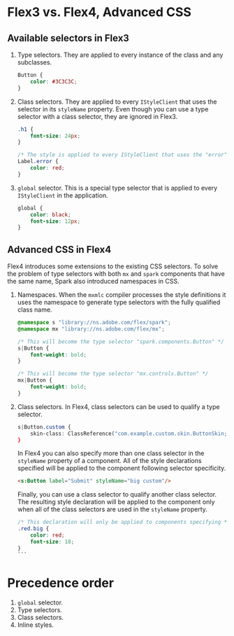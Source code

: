 # Flex3 vs. Flex4, Advanced CSS

## Available selectors in Flex3

1.  Type selectors. They are applied to every instance of the class and any
    subclasses.

    ```css
    Button {
        color: #3C3C3C;
    }
    ```

2.  Class selectors. They are applied to every `IStyleClient` that uses the
    selector in its `styleName` property. Even though you can use a type
    selector with a class selector, they are ignored in Flex3.

    ```css
    .h1 {
        font-size: 24px;
    }

    /* The style is applied to every IStyleClient that uses the "error" styleName, not only Label instances. */
    Label.error {
        color: red;
    }
    ```

3.  `global` selector. This is a special type selector that is applied to
    every `IStyleClient` in the application.

    ```css
    global {
        color: black;
        font-size: 12px;
    }
    ```

## Advanced CSS in Flex4

Flex4 introduces some extensions to the existing CSS selectors. To solve the
problem of type selectors with both `mx` and `spark` components that have the
same name, Spark also introduced namespaces in CSS.

1.  Namespaces. When the `mxmlc` compiler processes the style definitions it
    uses the namespace to generate type selectors with the fully qualified
    class name.

    ```css
    @namespace s "library://ns.adobe.com/flex/spark";
    @namespace mx "library://ns.adobe.com/flex/mx";

    /* This will become the type selector "spark.components.Button" */
    s|Button {
        font-weight: bold;
    }

    /* This will become the type selector "mx.controls.Button" */
    mx|Button {
        font-weight: bold;
    }
    ```

2.  Class selectors. In Flex4, class selectors can be used to qualify a type
    selector.

    ```css
    s|Button.custom {
        skin-class: ClassReference("com.example.custom.skin.ButtonSkin;
    }
    ```

    In Flex4 you can also specify more than one class selector in the
    `styleName` property of a component. All of the style declarations
    specified will be applied to the component following selector specificity.

    ```html
    <s:Button label="Submit" styleName="big custom"/>
    ```

    Finally, you can use a class selector to qualify another class selector.
    The resulting style declaration will be applied to the component only when
    all of the class selectors are used in the `styleName` property.

    ````css
    /* This declaration will only be applied to components specifying *both* 'red' and 'big' in their 'styleName' property */
    .red.big {
        color: red;
        font-size: 18;
    }
    ```

# Precedence order

1. `global` selector.
2. Type selectors.
3. Class selectors.
4. Inline styles.
